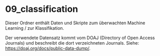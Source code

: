 # 09_classification

Dieser Ordner enthält Daten und Skripte zum überwachten Machine Learning / zur Klassifikation. 

Der verwendete Datensatz kommt vom DOAJ (Directory of Open Access Journals) und beschreibt die dort verzeichneten Journals. Siehe: https://doaj.org/docs/public-data-dump/. 


